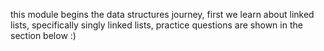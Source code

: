 this module begins the data structures journey, first we learn about linked lists, specifically singly linked lists, practice questions are shown in the section below :)